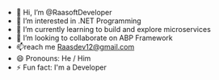 - 👋 Hi, I’m @RaasoftDeveloper
- 👀 I’m interested in .NET Programming
- 🌱 I’m currently learning to build and explore microservices
- 💞️ I’m looking to collaborate on ABP Framework
- 📫reach me Raasdev12@gmail.com
- 😄 Pronouns: He / Him
- ⚡ Fun fact: I'm a Developer

<!---
RaasoftDeveloper/RaasoftDeveloper is a ✨ special ✨ repository because its `README.md` (this file) appears on your GitHub profile.
You can click the Preview link to take a look at your changes.
--->
